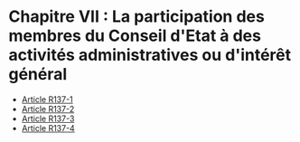 # Chapitre VII : La participation des membres du Conseil d'Etat à des activités administratives ou d'intérêt général

- [Article R137-1](article-r137-1.md)
- [Article R137-2](article-r137-2.md)
- [Article R137-3](article-r137-3.md)
- [Article R137-4](article-r137-4.md)
